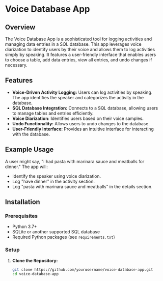 # Voice Database App

## Overview
The Voice Database App is a sophisticated tool for logging activities and managing data entries in a SQL database. This app leverages voice diarization to identify users by their voice and allows them to log activities simply by speaking. It features a user-friendly interface that enables users to choose a table, add data entries, view all entries, and undo changes if necessary.

## Features
- **Voice-Driven Activity Logging:** Users can log activities by speaking. The app identifies the speaker and categorizes the activity in the database.
- **SQL Database Integration:** Connects to a SQL database, allowing users to manage tables and entries efficiently.
- **Voice Diarization:** Identifies users based on their voice samples.
- **Undo Functionality:** Allows users to undo changes to the database.
- **User-Friendly Interface:** Provides an intuitive interface for interacting with the database.

## Example Usage
A user might say, "I had pasta with marinara sauce and meatballs for dinner." The app will:
- Identify the speaker using voice diarization.
- Log "have dinner" in the activity section.
- Log "pasta with marinara sauce and meatballs" in the details section.

## Installation

### Prerequisites
- Python 3.7+
- SQLite or another supported SQL database
- Required Python packages (see `requirements.txt`)

### Setup
1. **Clone the Repository:**
   ```bash
   git clone https://github.com/yourusername/voice-database-app.git
   cd voice-database-app
